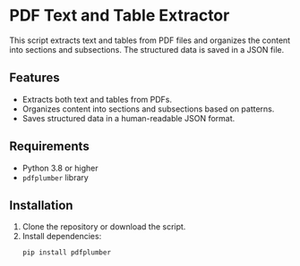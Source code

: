 # PDF Text and Table Extractor

This script extracts text and tables from PDF files and organizes the content into sections and subsections. The structured data is saved in a JSON file.

## Features
- Extracts both text and tables from PDFs.
- Organizes content into sections and subsections based on patterns.
- Saves structured data in a human-readable JSON format.

## Requirements
- Python 3.8 or higher
- `pdfplumber` library

## Installation
1. Clone the repository or download the script.
2. Install dependencies:
   ```bash
   pip install pdfplumber